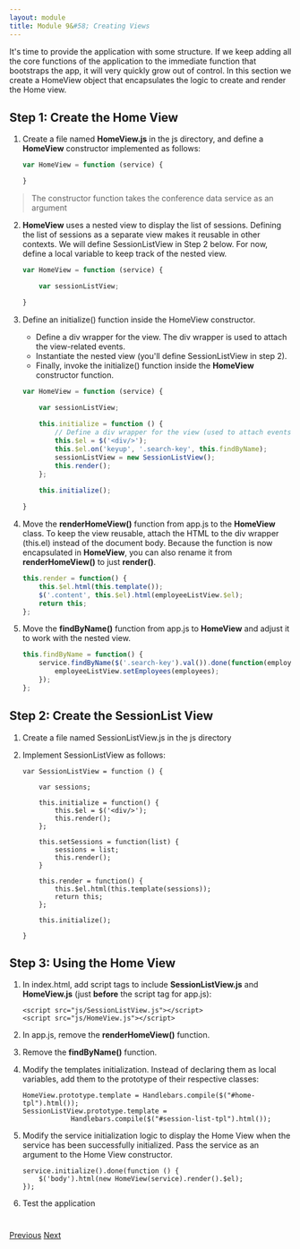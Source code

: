 ```yaml
---
layout: module
title: Module 9&#58; Creating Views
---
```

It's time to provide the application with some structure. If we keep adding all the core functions of the application to the immediate function that bootstraps the app, it will very quickly grow out of control. In this section we create a HomeView object that encapsulates the logic to create and render the Home view.

## Step 1: Create the Home View


1. Create a file named **HomeView.js** in the js directory, and define a **HomeView** constructor implemented as follows:

    ```javascript
    var HomeView = function (service) {
    
    }
    ```


  >The constructor function takes the conference data service as an argument

2. **HomeView** uses a nested view to display the list of sessions. Defining the list of sessions as a separate view makes it reusable in other contexts. We will define SessionListView in Step 2 below. For now, define a local variable to keep track of the nested view.

    ```javascript
    var HomeView = function (service) {
    
        var sessionListView;
    
    }
    ```

2. Define an initialize() function inside the HomeView constructor.
    - Define a div wrapper for the view. The div wrapper is used to attach the view-related events.
    - Instantiate the nested view (you'll define SessionListView in step 2).
    - Finally, invoke the initialize() function inside the **HomeView** constructor function.

    ```javascript
    var HomeView = function (service) {
    
        var sessionListView;
        
        this.initialize = function () {
            // Define a div wrapper for the view (used to attach events)
            this.$el = $('<div/>');
            this.$el.on('keyup', '.search-key', this.findByName);
            sessionListView = new SessionListView();
            this.render();
        };
        
        this.initialize();
    
    }
    ```

3. Move the **renderHomeView()** function from app.js to the **HomeView** class. To keep the view reusable, attach the HTML to the div wrapper (this.el) instead of the document body. Because the function is now encapsulated in **HomeView**, you can also rename it from **renderHomeView()** to just **render()**.

    ```javascript
    this.render = function() {
        this.$el.html(this.template());
        $('.content', this.$el).html(employeeListView.$el);
        return this;
    };
    ```

4. Move the **findByName()** function from app.js to **HomeView** and adjust it to work with the nested view.

    ```javascript
    this.findByName = function() {
        service.findByName($('.search-key').val()).done(function(employees) {
            employeeListView.setEmployees(employees);
        });
    };
    ```


## Step 2: Create the SessionList View

1. Create a file named SessionListView.js in the js directory

2. Implement SessionListView as follows:

    ```
    var SessionListView = function () {
    
        var sessions;
        
        this.initialize = function() {
            this.$el = $('<div/>');
            this.render();
        };
        
        this.setSessions = function(list) {
            sessions = list;
            this.render();
        }
        
        this.render = function() {
            this.$el.html(this.template(sessions));
            return this;
        };
        
        this.initialize();
    
    }
    ```

## Step 3: Using the Home View

1. In index.html, add script tags to include **SessionListView.js** and **HomeView.js** (just **before** the script tag for app.js):

    ```
    <script src="js/SessionListView.js"></script>
    <script src="js/HomeView.js"></script>
    ```


1. In app.js, remove the **renderHomeView()** function.

1. Remove the **findByName()** function.

1. Modify the templates initialization. Instead of declaring them as local variables, add them to the prototype of their respective classes:

    ```
    HomeView.prototype.template = Handlebars.compile($("#home-tpl").html());
    SessionListView.prototype.template = 
                Handlebars.compile($("#session-list-tpl").html());
    
    ```

1. Modify the service  initialization logic to display the Home View when the service  has been successfully initialized. Pass the service  as an argument to the Home View constructor.

    ```
    service.initialize().done(function () {
        $('body').html(new HomeView(service).render().$el);
    });
    ```

1. Test the application


<div class="row" style="margin-top:40px;">
<div class="col-sm-12">
<a href="handlebars-templates.html" class="btn btn-default"><i class="glyphicon glyphicon-chevron-left"></i> 
Previous</a>
<a href="routing.html" class="btn btn-default pull-right">Next <i class="glyphicon glyphicon-chevron-right"></i></a>
</div>
</div>